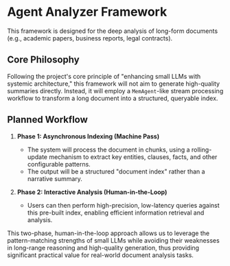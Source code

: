 # Agent Analyzer Framework

This framework is designed for the deep analysis of long-form documents (e.g., academic papers, business reports, legal contracts).

## Core Philosophy

Following the project's core principle of "enhancing small LLMs with systemic architecture," this framework will not aim to generate high-quality summaries directly. Instead, it will employ a `MemAgent`-like stream processing workflow to transform a long document into a structured, queryable index.

## Planned Workflow

1.  **Phase 1: Asynchronous Indexing (Machine Pass)**
    *   The system will process the document in chunks, using a rolling-update mechanism to extract key entities, clauses, facts, and other configurable patterns.
    *   The output will be a structured "document index" rather than a narrative summary.

2.  **Phase 2: Interactive Analysis (Human-in-the-Loop)**
    *   Users can then perform high-precision, low-latency queries against this pre-built index, enabling efficient information retrieval and analysis.

This two-phase, human-in-the-loop approach allows us to leverage the pattern-matching strengths of small LLMs while avoiding their weaknesses in long-range reasoning and high-quality generation, thus providing significant practical value for real-world document analysis tasks.